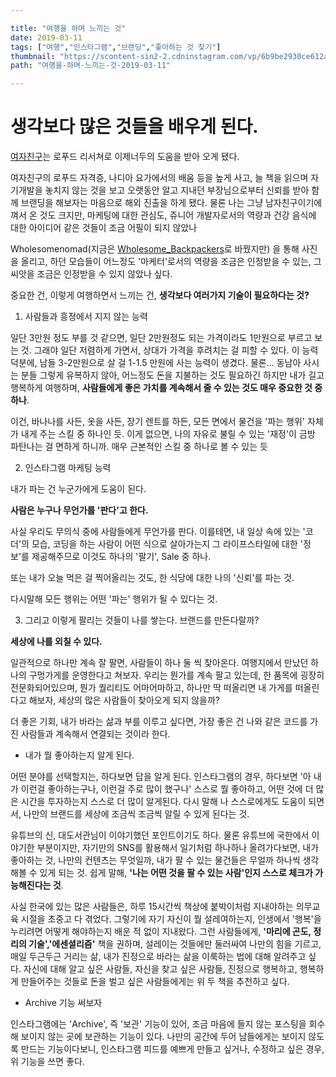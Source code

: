 ```yaml
---

title: "여행을 하며 느끼는 것"
date: 2019-03-11
tags: ["여행","인스타그램","브랜딩","좋아하는 것 찾기"]
thumbnail: "https://scontent-sin2-2.cdninstagram.com/vp/6b9be2930ce612a963885d14b7431e89/5D0F03C0/t51.2885-15/e35/47581801_323181528283940_4634403341321352258_n.jpg?_nc_ht=scontent-sin2-2.cdninstagram.com&_nc_cat=108"
path: "여행을-하며-느끼는-것-2019-03-11"

---
```


# 생각보다 많은 것들을 배우게 된다.

[여자친구](https://instagram.com/alive_beauty_researcher)는 로푸드 리서쳐로 이제너두의 도움을 받아 오게 됐다.

여자친구의 로푸드 자격증, 나디아 요가에서의 배움 등을 높게 사고,
늘 책을 읽으며 자기개발을 놓치지 않는 것을 보고
오랫동안 알고 지내던 부장님으로부터 신뢰를 받아 함께 브랜딩을 해보자는 마음으로 해외 진출을 하게 됐다.
물론 나는 그냥 남자친구이기에 껴서 온 것도 크지만, 마케팅에 대한 관심도, 쥬니어 개발자로서의 역량과 건강 음식에 대한 아이디어 같은 것들이 조금 어필이 되지 않았나

Wholesomenomad(지금은 [Wholesome_Backpackers](https://instagaram.com/wholesome_backpackers)로 바꿨지만)
을 통해 사진을 올리고, 하던 모습들이 어느정도 '마케터'로서의 역량을 조금은 인정받을 수 있는,
그 씨앗을 조금은 인정받을 수 있지 않았나 싶다.

중요한 건,
이렇게 여행하면서 느끼는 건,
<b>생각보다 여러가지 기술이 필요하다는 것?</b>

1. 사람들과 흥정에서 지지 않는 능력

일단 3만원 정도 부를 것 같으면, 일단 2만원정도 되는 가격이라도 1만원으로 부르고 보는 것.
그래야 일단 저렴하게 가면서, 상대가 가격을 후려치는 걸 피할 수 있다.
이 능력 덕분에, 남들 3-2만원으로 살 걸 1-1.5 만원에 사는 능력이 생겼다.
물론... 동남아 사시는 분들 그렇게 유복하지 않아, 어느정도 돈을 지불하는 것도 필요하긴 하지만
내가 길고 행복하게 여행하며, <b>사람들에게 좋은 가치를 계속해서 줄 수 있는 것도 매우 중요한 것 중 하나</b>.

이건, 바나나를 사든, 옷을 사든, 장기 렌트를 하든, 모든 면에서 물건을 '파는 행위' 자체가 내게 주는 스킬 중 하나인 듯.
이게 없으면, 나의 자유로 불릴 수 있는 '재정'이 금방 파탄나는 걸 면하게 하니까. 매우 근본적인 스킬 중 하나로 볼 수 있는 듯

2. 인스타그램 마케팅 능력

내가 파는 건 누군가에게 도움이 된다.

<b>사람은 누구나 무언가를 '판다'고 한다.</b>

사실 우리도 무의식 중에 사람들에게 무언가를 판다.
이를테면, 내 일상 속에 있는 '코더'의 모습, 코딩을 하는 사람이 어떤 식으로 살아가는지 그 라이프스타일에 대한 '정보'를 제공해주므로 이것도 하나의 '팔기', Sale 중 하나.

또는 내가 오늘 먹은 걸 찍어올리는 것도, 한 식당에 대한 나의 '신뢰'를 파는 것.

다시말해 모든 행위는 어떤 '파는' 행위가 될 수 있다는 것.


3. 그리고 이렇게 팔리는 것들이 나를 쌓는다. 브랜드를 만든다랄까?

<b> 세상에 나를 외칠 수 있다.</b>

일관적으로 하나만 계속 잘 팔면, 사람들이 하나 둘 씩 찾아온다.
여행지에서 만났던 하나의 구멍가게를 운영한다고 쳐보자.
우리는 뭔가를 계속 팔고 있는데, 한 품목에 굉장히 전문화되어있으며, 뭔가 퀄리티도 어마어마하고, 하나만 딱 떠올리면 내 가게를 떠올린다고 해보자, 세상의 많은 사람들이 찾아오게 되지 않을까?

더 좋은 기회, 내가 바라는 삶과 부를 이루고 싶다면, 가장 좋은 건 나와 같은 코드를 가진 사람들과 계속해서 연결되는 것이라 한다.

- 내가 뭘 좋아하는지 알게 된다.

어떤 분야를 선택할지는, 하다보면 답을 알게 된다. 인스타그램의 경우, 하다보면 '아 내가 이런걸 좋아하는구나, 이런걸 주로 많이 했구나' 스스로 뭘 좋아하고, 어떤 것에 더 많은 시간을 투자하는지 스스로 더 많이 알게된다. 다시 말해 나 스스로에게도 도움이 되면서, 나만의 브랜드를 세상에 조금씩 조금씩 알릴 수 있게 된다는 것.

유튜브의 신, 대도서관님이 이야기했던 포인트이기도 하다. 물론 유튜브에 국한에서 이야기한 부분이지만, 자기만의 SNS를 활용해서 일기처럼 하나하나 올려가다보면, 내가 좋아하는 것, 나만의 컨텐츠는 무엇일까, 내가 팔 수 있는 물건들은 무얼까 하나씩 생각해볼 수 있게 되는 것.
쉽게 말해, <b>'나는 어떤 것을 팔 수 있는 사람'인지 스스로 체크가 가능해진다는 것</b>.

사실 한국에 있는 많은 사람들은, 하루 15시간씩 책상에 붙박이처럼 지내야하는 의무교육 시절을 초중고 다 겪었다. 그렇기에 자기 자신이 뭘 설레여하는지, 인생에서 '행복'을 누리려면 어떻게 해야하는지 배운 적 없이 지내왔다. 그런 사람들에게, <b>'마리에 곤도, 정리의 기술','에센셜리즘'</b> 책을 권하며, 설레이는 것들에만 둘러싸여 나만의 힘을 기르고, 매일 두근두근 거리는 삶, 내가 진정으로 바라는 삶을 이룩하는 법에 대해 알려주고 싶다.
자신에 대해 알고 싶은 사람들, 자신을 찾고 싶은 사람들, 진정으로 행복하고, 행복하게 만들어주는 것들로 돈을 벌고 싶은 사람들에게는 위 두 책을 추천하고 싶다.

- Archive 기능 써보자

인스타그램에는 'Archive', 즉 '보관' 기능이 있어, 조금 마음에 들지 않는 포스팅을 회수해 보이지 않는 곳에 보관하는 기능이 있다. 나만의 공간에 두어 남들에게는 보이지 않도록 만드는 기능이다보니, 인스타그램 피드를 예쁘게 만들고 싶거나, 수정하고 싶은 경우, 위 기능을 쓰면 좋다.
